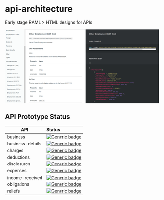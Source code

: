 
# api-architecture

Early stage RAML > HTML designs for APIs

![image](api-doc-example.png)

## API Prototype Status

| API              | Status |
|------------------|:-------|
| business         |  [![Generic badge](https://img.shields.io/badge/apigroup-stable-green.svg)](https://github.com/hmrc/api-architecture/)   |
| business-details |  [![Generic badge](https://img.shields.io/badge/apigroup-na-lightgrey.svg)](https://github.com/hmrc/api-architecture/)   |
| charges          |  [![Generic badge](https://img.shields.io/badge/apigroup-new-blue.svg)](https://github.com/hmrc/api-architecture/)       |
| deductions       |  [![Generic badge](https://img.shields.io/badge/apigroup-new-blue.svg)](https://github.com/hmrc/api-architecture/)       |    
| disclosures      |  [![Generic badge](https://img.shields.io/badge/apigroup-hold-yellow.svg)](https://github.com/hmrc/api-architecture/)    |    
| expenses         |  [![Generic badge](https://img.shields.io/badge/apigroup-new-blue.svg)](https://github.com/hmrc/api-architecture/)       |    
| income-received  |  [![Generic badge](https://img.shields.io/badge/apigroup-new-blue.svg)](https://github.com/hmrc/api-architecture/)       |
| obligations      |  [![Generic badge](https://img.shields.io/badge/apigroup-new-blue.svg)](https://github.com/hmrc/api-architecture/)       |            
| reliefs          |  [![Generic badge](https://img.shields.io/badge/apigroup-new-blue.svg)](https://github.com/hmrc/api-architecture/)       |    

